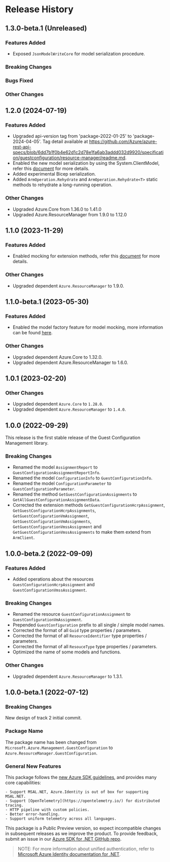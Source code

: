 # Release History

## 1.3.0-beta.1 (Unreleased)

### Features Added

- Exposed `JsonModelWriteCore` for model serialization procedure.

### Breaking Changes

### Bugs Fixed

### Other Changes

## 1.2.0 (2024-07-19)

### Features Added

- Upgraded api-version tag from 'package-2022-01-25' to 'package-2024-04-05'. Tag detail available at https://github.com/Azure/azure-rest-api-specs/blob/6dd7b1f0b4e62d1c2d78e1fa6ab3addd032d9920/specification/guestconfiguration/resource-manager/readme.md.
- Enabled the new model serialization by using the System.ClientModel, refer this [document](https://aka.ms/azsdk/net/mrw) for more details.
- Added experimental Bicep serialization.
- Added `ArmOperation.Rehydrate` and `ArmOperation.Rehydrate<T>` static methods to rehydrate a long-running operation.

### Other Changes

- Upgraded Azure.Core from 1.36.0 to 1.41.0
- Upgraded Azure.ResourceManager from 1.9.0 to 1.12.0

## 1.1.0 (2023-11-29)

### Features Added

- Enabled mocking for extension methods, refer this [document](https://aka.ms/azsdk/net/mocking) for more details.

### Other Changes

- Upgraded dependent `Azure.ResourceManager` to 1.9.0.

## 1.1.0-beta.1 (2023-05-30)

### Features Added

- Enabled the model factory feature for model mocking, more information can be found [here](https://azure.github.io/azure-sdk/dotnet_introduction.html#dotnet-mocking-factory-builder).

### Other Changes

- Upgraded dependent Azure.Core to 1.32.0.
- Upgraded dependent Azure.ResourceManager to 1.6.0.

## 1.0.1 (2023-02-20)

### Other Changes

- Upgraded dependent `Azure.Core` to `1.28.0`.
- Upgraded dependent `Azure.ResourceManager` to `1.4.0`.

## 1.0.0 (2022-09-29)

This release is the first stable release of the Guest Configuration Management library.

### Breaking Changes

- Renamed the model `AssignmentReport` to `GuestConfigurationAssignmentReportInfo`.
- Renamed the model `ConfigurationInfo` to `GuestConfigurationInfo`.
- Renamed the model `ConfigurationParameter` to `GuestConfigurationParameter`.
- Renamed the method `GetGuestConfigurationAssignments` to `GetAllGuestConfigurationAssignmentData`.
- Corrected the extension methods `GetGuestConfigurationHcrpAssignment`, `GetGuestConfigurationHcrpAssignments`, `GetGuestConfigurationVmAssignment`, `GetGuestConfigurationVmAssignments`, `GetGuestConfigurationVmssAssignment` and `GetGuestConfigurationVmssAssignments` to make them extend from `ArmClient`.

## 1.0.0-beta.2 (2022-09-09)

### Features Added

- Added operations about the resources `GuestConfigurationHcrpAssignment` and `GuestConfigurationVmssAssignment`.

### Breaking Changes

- Renamed the resource `GuestConfigurationAssignment` to `GuestConfigurationVmAssignment`.
- Prepended `GuestConfiguration` prefix to all single / simple model names.
- Corrected the format of all `Guid` type properties / parameters.
- Corrected the format of all `ResourceIdentifier` type properties / parameters.
- Corrected the format of all `ResouceType` type properties / parameters.
- Optimized the name of some models and functions.

### Other Changes

- Upgraded dependent `Azure.ResourceManager` to 1.3.1.

## 1.0.0-beta.1 (2022-07-12)

### Breaking Changes

New design of track 2 initial commit.

### Package Name

The package name has been changed from `Microsoft.Azure.Management.GuestConfiguration` to `Azure.ResourceManager.GuestConfiguration`.

### General New Features

This package follows the [new Azure SDK guidelines](https://azure.github.io/azure-sdk/general_introduction.html), and provides many core capabilities:

    - Support MSAL.NET, Azure.Identity is out of box for supporting MSAL.NET.
    - Support [OpenTelemetry](https://opentelemetry.io/) for distributed tracing.
    - HTTP pipeline with custom policies.
    - Better error-handling.
    - Support uniform telemetry across all languages.

This package is a Public Preview version, so expect incompatible changes in subsequent releases as we improve the product. To provide feedback, submit an issue in our [Azure SDK for .NET GitHub repo](https://github.com/Azure/azure-sdk-for-net/issues).

> NOTE: For more information about unified authentication, refer to [Microsoft Azure Identity documentation for .NET](https://learn.microsoft.com/dotnet/api/overview/azure/identity-readme?view=azure-dotnet).

